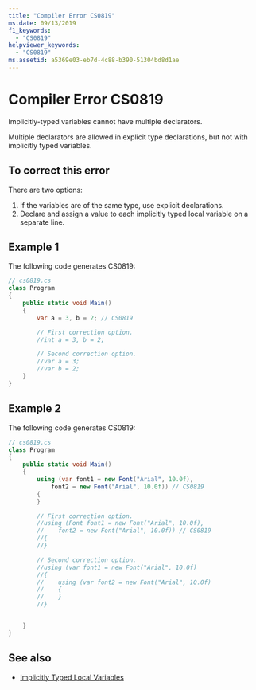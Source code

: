 ```yaml
---
title: "Compiler Error CS0819"
ms.date: 09/13/2019
f1_keywords:
  - "CS0819"
helpviewer_keywords:
  - "CS0819"
ms.assetid: a5369e03-eb7d-4c88-b390-51304bd8d1ae
---
```

# Compiler Error CS0819

Implicitly-typed variables cannot have multiple declarators.

 Multiple declarators are allowed in explicit type declarations, but not with implicitly typed variables.

## To correct this error

There are two options:

1. If the variables are of the same type, use explicit declarations.
1. Declare and assign a value to each implicitly typed local variable on a separate line.

## Example 1

The following code generates CS0819:

```csharp
// cs0819.cs
class Program
{
    public static void Main()
    {
        var a = 3, b = 2; // CS0819

        // First correction option.
        //int a = 3, b = 2;

        // Second correction option.
        //var a = 3;
        //var b = 2;
    }
}
```

## Example 2

The following code generates CS0819:

```csharp
// cs0819.cs
class Program
{
    public static void Main()
    {
        using (var font1 = new Font("Arial", 10.0f),
            font2 = new Font("Arial", 10.0f)) // CS0819
        {
        }

        // First correction option.
        //using (Font font1 = new Font("Arial", 10.0f),
        //    font2 = new Font("Arial", 10.0f)) // CS0819
        //{
        //}

        // Second correction option.
        //using (var font1 = new Font("Arial", 10.0f)
        //{
        //    using (var font2 = new Font("Arial", 10.0f)
        //    {
        //    }
        //}


    }
}
```

## See also

- [Implicitly Typed Local Variables](../programming-guide/classes-and-structs/implicitly-typed-local-variables.md)
